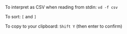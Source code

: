 To interpret as CSV when reading from stdin: `vd -f csv`

To sort: `[` and `]`

To copy to your clipboard: `Shift Y` (then enter to confirm)
